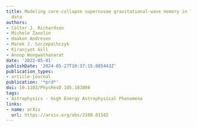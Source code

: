 ```yaml
---
title: Modeling core-collapse supernovae gravitational-wave memory in laser interferometric
  data
authors:
- Colter J. Richardson
- Michele Zanolin
- Haakon Andresen
- Marek J. Szczepa\ŉczyk
- Kiranjyot Gill
- Annop Wongwathanarat
date: '2022-05-01'
publishDate: '2024-05-27T10:37:15.885443Z'
publication_types:
- article-journal
publication: '*prd*'
doi: 10.1103/PhysRevD.105.103008
tags:
- Astrophysics - High Energy Astrophysical Phenomena
links:
- name: arXiv
  url: https://arxiv.org/abs/2109.01582
---
```

